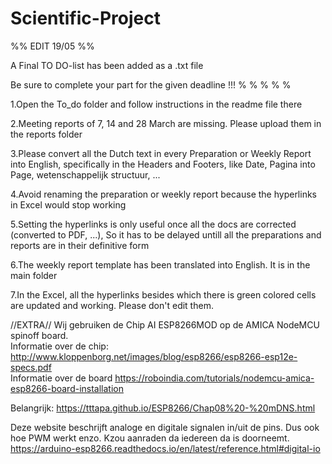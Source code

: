# Scientific-Project 

%% EDIT 19/05 %% 

A Final TO DO-list has been added as a .txt file 

Be sure to complete your part for the given deadline !!! 
% 
%
%
%
%

1.Open the To_do folder and follow instructions in the readme file there

2.Meeting reports of 7, 14 and 28 March are missing. Please upload them in the reports folder

3.Please convert all the Dutch text in every Preparation or Weekly Report into English, specifically in the Headers and Footers, like Date, Pagina into Page, wetenschappelijk structuur, ...

4.Avoid renaming the preparation or weekly report because the hyperlinks in Excel would stop working

5.Setting the hyperlinks is only useful once all the docs are corrected (converted to PDF, ...), So it has to be delayed untill all the preparations and reports are in their definitive form

6.The weekly report template has been translated into English. It is in the main folder

7.In the Excel, all the hyperlinks besides which there is green colored cells are updated and working. Please don't edit them.


//EXTRA//
Wij gebruiken de Chip AI ESP8266MOD op de AMICA NodeMCU spinoff board.      
Informatie over de chip: http://www.kloppenborg.net/images/blog/esp8266/esp8266-esp12e-specs.pdf    
Informatie over de board https://roboindia.com/tutorials/nodemcu-amica-esp8266-board-installation

Belangrijk: 
https://tttapa.github.io/ESP8266/Chap08%20-%20mDNS.html   

Deze website beschrijft analoge en digitale signalen in/uit de pins. Dus ook hoe PWM werkt enzo. Kzou aanraden da iedereen da is doorneemt.
https://arduino-esp8266.readthedocs.io/en/latest/reference.html#digital-io

